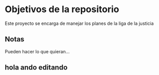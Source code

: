 # Objetivos de la repositorio

Este proyecto se encarga de manejar los planes de la liga de la justicia


## Notas
Pueden hacer lo que quieran...

## hola ando editando
